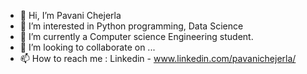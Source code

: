 - 👋 Hi, I’m Pavani Chejerla
- 👀 I’m interested in Python programming, Data Science
- 🌱 I’m currently a Computer science Engineering student.
- 💞️ I’m looking to collaborate on ...
- 📫 How to reach me : Linkedin - www.linkedin.com/pavanichejerla/

<!---
askmadonna/askmadonna is a ✨ special ✨ repository because its `README.md` (this file) appears on your GitHub profile.
You can click the Preview link to take a look at your changes.
--->

